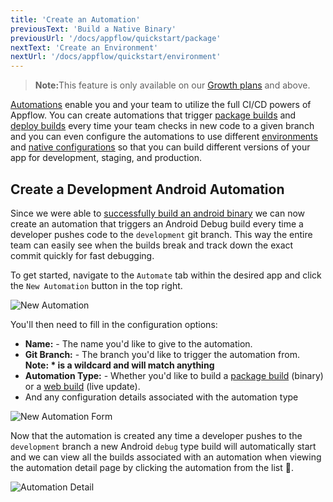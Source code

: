 ```yaml
---
title: 'Create an Automation'
previousText: 'Build a Native Binary'
previousUrl: '/docs/appflow/quickstart/package'
nextText: 'Create an Environment'
nextUrl: '/docs/appflow/quickstart/environment'
---
```


<blockquote>
  <p><b>Note:</b>This feature is only available on our <a href="/pricing">Growth plans</a> and above.</p>
</blockquote>

[Automations](/docs/appflow/automation/intro) enable you and your team to utilize the full CI/CD powers of Appflow. You can create automations
that trigger [package builds](/docs/appflow/package/builds) and [deploy builds](/docs/appflow/deploy/builds)
every time your team checks in new code to a given branch and you can even configure the automations to use different
[environments](/docs/appflow/automation/environments#custom-environments) and [native configurations](/docs/appflow/package/native-configs)
so that you can build different versions of your app for development, staging, and production.


## Create a Development Android Automation
Since we were able to [successfully build an android binary](/docs/appflow/quickstart/package) we can now create
an automation that triggers an Android Debug build every time a developer pushes code to the `development` git branch.
This way the entire team can easily see when the builds break and track down the exact commit quickly for fast debugging. 

To get started, navigate to the `Automate` tab within the desired app and click the `New Automation` button in the top right.

![New Automation](/docs/assets/img/appflow/ss-new-automation.png)

You'll then need to fill in the configuration options:
* <b>Name:</b> - The name you'd like to give to the automation.
* <b>Git Branch:</b> - The branch you'd like to trigger the automation from. <b>Note: * is a wildcard and will match anything</b>
* <b>Automation Type:</b> - Whether you'd like to build a [package build](/docs/appflow/package) (binary) or a [web build](/docs/appflow/deploy) (live update).
* And any configuration details associated with the automation type

![New Automation Form](/docs/assets/img/appflow/gif-new-automation.gif)

Now that the automation is created any time a developer pushes to the `development` branch a new Android `debug` type
build will automatically start and we can view all the builds associated with an automation when viewing the automation
detail page by clicking the automation from the list 🚀.

![Automation Detail](/docs/assets/img/appflow/ss-automation-detail.png)
